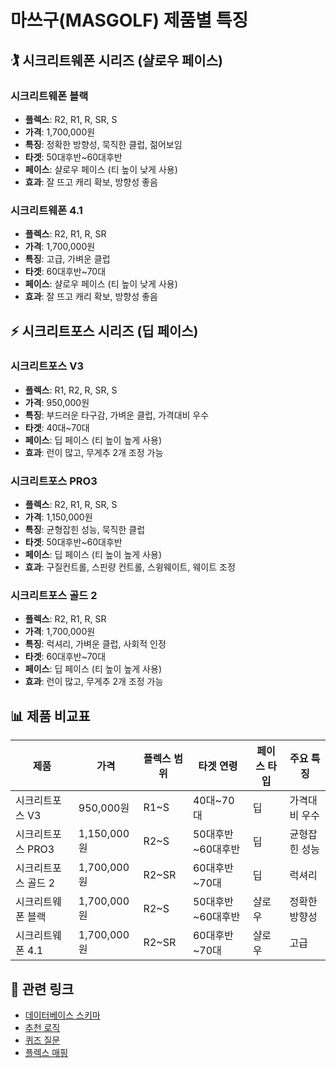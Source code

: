 # 마쓰구(MASGOLF) 제품별 특징

## 🏌️ 시크리트웨폰 시리즈 (샬로우 페이스)

### 시크리트웨폰 블랙
- **플렉스**: R2, R1, R, SR, S
- **가격**: 1,700,000원
- **특징**: 정확한 방향성, 묵직한 클럽, 젊어보임
- **타겟**: 50대후반~60대후반
- **페이스**: 샬로우 페이스 (티 높이 낮게 사용)
- **효과**: 잘 뜨고 캐리 확보, 방향성 좋음

### 시크리트웨폰 4.1
- **플렉스**: R2, R1, R, SR
- **가격**: 1,700,000원
- **특징**: 고급, 가벼운 클럽
- **타겟**: 60대후반~70대
- **페이스**: 샬로우 페이스 (티 높이 낮게 사용)
- **효과**: 잘 뜨고 캐리 확보, 방향성 좋음

## ⚡ 시크리트포스 시리즈 (딥 페이스)

### 시크리트포스 V3
- **플렉스**: R1, R2, R, SR, S
- **가격**: 950,000원
- **특징**: 부드러운 타구감, 가벼운 클럽, 가격대비 우수
- **타겟**: 40대~70대
- **페이스**: 딥 페이스 (티 높이 높게 사용)
- **효과**: 런이 많고, 무게추 2개 조정 가능

### 시크리트포스 PRO3
- **플렉스**: R2, R1, R, SR, S
- **가격**: 1,150,000원
- **특징**: 균형잡힌 성능, 묵직한 클럽
- **타겟**: 50대후반~60대후반
- **페이스**: 딥 페이스 (티 높이 높게 사용)
- **효과**: 구질컨트롤, 스핀량 컨트롤, 스윙웨이트, 웨이트 조정

### 시크리트포스 골드 2
- **플렉스**: R2, R1, R, SR
- **가격**: 1,700,000원
- **특징**: 럭셔리, 가벼운 클럽, 사회적 인정
- **타겟**: 60대후반~70대
- **페이스**: 딥 페이스 (티 높이 높게 사용)
- **효과**: 런이 많고, 무게추 2개 조정 가능

## 📊 제품 비교표

| 제품 | 가격 | 플렉스 범위 | 타겟 연령 | 페이스 타입 | 주요 특징 |
|------|------|-------------|-----------|-------------|-----------|
| 시크리트포스 V3 | 950,000원 | R1~S | 40대~70대 | 딥 | 가격대비 우수 |
| 시크리트포스 PRO3 | 1,150,000원 | R2~S | 50대후반~60대후반 | 딥 | 균형잡힌 성능 |
| 시크리트포스 골드 2 | 1,700,000원 | R2~SR | 60대후반~70대 | 딥 | 럭셔리 |
| 시크리트웨폰 블랙 | 1,700,000원 | R2~S | 50대후반~60대후반 | 샬로우 | 정확한 방향성 |
| 시크리트웨폰 4.1 | 1,700,000원 | R2~SR | 60대후반~70대 | 샬로우 | 고급 |

## 🔗 관련 링크
- [데이터베이스 스키마](./database-schema.md)
- [추천 로직](./recommendation-logic.md)
- [퀴즈 질문](./quiz-questions.md)
- [플렉스 매핑](./flex-mapping.md) 